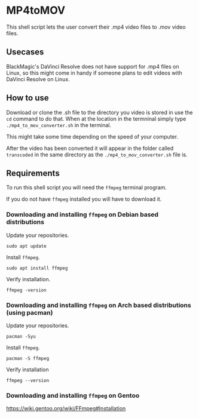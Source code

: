 # MP4toMOV

This shell script lets the user convert their .mp4 video files to .mov video files.

## Usecases

BlackMagic's DaVinci Resolve does not have support for .mp4 files on Linux, so this might come in handy if someone plans to edit videos with DaVinci Resolve on Linux.

## How to use

Download or clone the .sh file to the directory you video is stored in use the `cd` command to do that. When at the location in the termninal simply type `./mp4_to_mov_converter.sh` in the terminal. 

This might take some time depending on the speed of your computer.

After the video has been converted it will appear in the folder called `transcoded` in the same directory as the `./mp4_to_mov_converter.sh` file is. 

## Requirements

To run this shell script you will need the `ffmpeg` terminal program.

If you do not have `ffmpeg` installed you will have to download it.

### Downloading and installing `ffmpeg` on Debian based distributions

Update your repositories.

`sudo apt update`

Install `ffmpeg`.

`sudo apt install ffmpeg`

Verify installation.

`ffmpeg -version`

### Downloading and installing `ffmpeg` on Arch based distributions (using pacman)

Update your repositories.

`pacman -Syu`

Install `ffmpeg`.

`pacman -S ffmpeg`

Verify installation

`ffmpeg --version`

### Downloading and installing `ffmpeg` on Gentoo

https://wiki.gentoo.org/wiki/FFmpeg#Installation